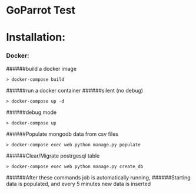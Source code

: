 # GoParrot Test

# Installation:
### Docker:
######build a docker image
```
> docker-compose build
```
######run a docker container
######silent (no debug)
```
> docker-compose up -d
```
######debug mode
```
> docker-compose up
```
######Populate mongodb data from csv files
```
> docker-compose exec web python manage.py populate
```
######Clear/Migrate postrgesql table
```
> docker-compose exec web python manage.py create_db
```

######After these commands job is automatically running,
######Starting data is populated, and every 5 minutes new data is inserted

